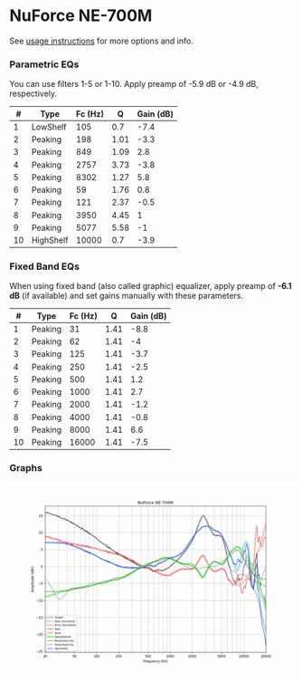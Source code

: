 # NuForce NE-700M
See [usage instructions](https://github.com/jaakkopasanen/AutoEq#usage) for more options and info.

### Parametric EQs
You can use filters 1-5 or 1-10. Apply preamp of -5.9 dB or -4.9 dB, respectively.

|   # | Type      |   Fc (Hz) |    Q |   Gain (dB) |
|-----|-----------|-----------|------|-------------|
|   1 | LowShelf  |       105 | 0.7  |        -7.4 |
|   2 | Peaking   |       198 | 1.01 |        -3.3 |
|   3 | Peaking   |       849 | 1.09 |         2.8 |
|   4 | Peaking   |      2757 | 3.73 |        -3.8 |
|   5 | Peaking   |      8302 | 1.27 |         5.8 |
|   6 | Peaking   |        59 | 1.76 |         0.8 |
|   7 | Peaking   |       121 | 2.37 |        -0.5 |
|   8 | Peaking   |      3950 | 4.45 |         1   |
|   9 | Peaking   |      5077 | 5.58 |        -1   |
|  10 | HighShelf |     10000 | 0.7  |        -3.9 |

### Fixed Band EQs
When using fixed band (also called graphic) equalizer, apply preamp of **-6.1 dB** (if available) and set gains manually with these parameters.

|   # | Type    |   Fc (Hz) |    Q |   Gain (dB) |
|-----|---------|-----------|------|-------------|
|   1 | Peaking |        31 | 1.41 |        -8.8 |
|   2 | Peaking |        62 | 1.41 |        -4   |
|   3 | Peaking |       125 | 1.41 |        -3.7 |
|   4 | Peaking |       250 | 1.41 |        -2.5 |
|   5 | Peaking |       500 | 1.41 |         1.2 |
|   6 | Peaking |      1000 | 1.41 |         2.7 |
|   7 | Peaking |      2000 | 1.41 |        -1.2 |
|   8 | Peaking |      4000 | 1.41 |        -0.8 |
|   9 | Peaking |      8000 | 1.41 |         6.6 |
|  10 | Peaking |     16000 | 1.41 |        -7.5 |

### Graphs
![](./NuForce%20NE-700M.png)
